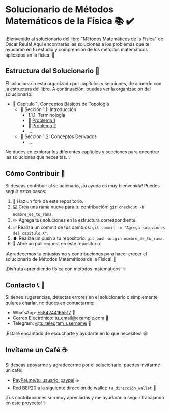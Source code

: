 # Solucionario de Métodos Matemáticos de la Física :books: :heavy_check_mark:

¡Bienvenido al solucionario del libro "Métodos Matemáticos de la Física" de Oscar Reula! Aquí encontrarás las soluciones a los problemas que te ayudarán en tu estudio y comprensión de los métodos matemáticos aplicados en la física. :rocket:

## Estructura del Solucionario :file_folder:

El solucionario está organizado por capítulos y secciones, de acuerdo con la estructura del libro. A continuación, puedes ver la organización del solucionario:

- :green_book: Capítulo 1. Conceptos Básicos de Topología
  - :orange_book: Sección 1.1: Introducción
    -  1.1.1. Terminología
      - :pencil: [Problema 1](https://rull3r.github.io/2015-01-10-MetodosFisicos-Oscar-1-1-1/)
      - :pencil: [Problema 2](https://rull3r.github.io/2024-05-11-MetodosFisicos-Oscar-1-1-2/)
      - ...
  - :orange_book: Sección 1.2: Conceptos Derivados
    - ...


No dudes en explorar los diferentes capítulos y secciones para encontrar las soluciones que necesitas. :bulb:

## Cómo Contribuir :raising_hand:

Si deseas contribuir al solucionario, ¡tu ayuda es muy bienvenida! Puedes seguir estos pasos:

1. :fork_and_knife: Haz un fork de este repositorio.
2. :computer: Crea una rama nueva para tu contribución: `git checkout -b nombre_de_tu_rama`.
3. :pencil2: Agrega tus soluciones en la estructura correspondiente.
4. :white_check_mark: Realiza un commit de tus cambios: `git commit -m "Agrega soluciones del capítulo X"`.
5. :arrow_up: Realiza un push a tu repositorio: `git push origin nombre_de_tu_rama`.
6. :incoming_envelope: Abre un pull request en este repositorio.

¡Agradecemos tu entusiasmo y contribuciones para hacer crecer el solucionario de Métodos Matemáticos de la Física! :raised_hands:

¡Disfruta aprendiendo física con métodos matemáticos! :sparkles:

## Contacto :telephone_receiver: :email:

Si tienes sugerencias, detectas errores en el solucionario o simplemente quieres charlar, no dudes en contactarme:

- WhatsApp: [+584244165517](https://wa.me/584244165517) :speech_balloon:
- Correo Electrónico: [tu_email@example.com](mailto:tu_email@example.com) :email:
- Telegram: [@tu_telegram_username](https://t.me/tu_telegram_username) :speech_balloon:

¡Estaré encantado de escucharte y ayudarte en lo que necesites! :smiley:

## Invítame un Café :coffee:

Si deseas apoyarme y agradecerme por el solucionario, puedes invitarme un café:

- [PayPal.me/tu_usuario_paypal](https://www.paypal.me/tu_usuario_paypal) :coffee:
- Red BEP20 a la siguiente dirección de wallet: `tu_dirección_wallet` :money_with_wings:

¡Tus contribuciones son muy apreciadas y me ayudarán a seguir trabajando en este proyecto! :sparkles:
